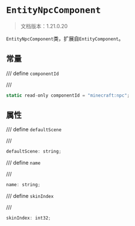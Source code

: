 # `EntityNpcComponent`

> 文档版本：1.21.0.20

`EntityNpcComponent`类，扩展自`EntityComponent`。

## 常量

/// define
`componentId`


///

```js
static read-only componentId = "minecraft:npc";
```


## 属性

/// define
`defaultScene`


///

```js
defaultScene: string;
```


/// define
`name`


///

```js
name: string;
```


/// define
`skinIndex`


///

```js
skinIndex: int32;
```

